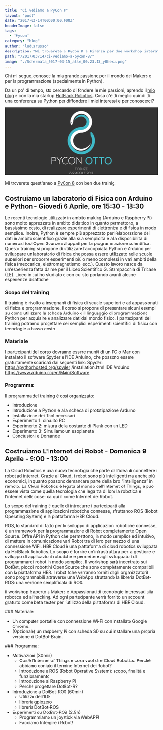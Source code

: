 ```yaml
---
title: "Ci vediamo a PyCon 8"
layout: "post"
date: "2017-03-14T00:00:00.000Z"
headerImage: false
tags:
  - "Pycon"
category: "blog"
author: "ludusrusso"
description: "Mi troverete a PyCon 8 a Firenze per due workshop interattivi tra il 6 e il 9 Aprile"
path: "/2017/03/14/ci-vediamo-a-pycon-8/"
image: "./Schermata_2017-03-15_alle_00.23.13_y0hexu.png"
---
```


Chi mi segue, conosce la mia grande passione per il mondo dei Makers e per la programmazione (specialmente in Python).

Da un po' di tempo, sto cercando di fondere le mie passioni, aprendo il [mio blog](http://www.ludusrusso.cc/) e con la mia startup [HotBlack Robotics](http://www.hotblackrobotics.com/).
Cosa c'è di meglio quindi di una conferenza su Python per diffondere i miei interessi e per conoscerci?

![PyCon 8](./Schermata_2017-03-15_alle_00.23.13_y0hexu.png)

Mi troverete quest'anno a [PyCon 8](http://www.pycon.it) con ben due trainig.

## Costruiamo un laboratorio di Fisica con Arduino e Python - Giovedì 6 Aprile, ore 15:30 - 18:30

Le recenti tecnologie utilizzate in ambito making (Arduino e Raspberry Pi) sono molto apprezzate in ambito didattico in quanto permettono, a bassissimo costo, di realizzare esperimenti di elettronica e di fisica in modo semplice. Inoltre, Python è sempre più apprezzato per l’elaborazione dei dati in ambito scientifico grazie alla sua semplicità e alla disponibilità di numerosi tool Open Source sviluppati per la programmazione scientifica.
Questo training si propone di utilizzare l’accoppiata Python e Arduino per sviluppare un laboratorio di fisica che possa essere utilizzato nelle scuole superiori per proporre esperimenti più o meno complessi in vari ambiti della fisica (meccanica, elettromagnetismo, ecc.). Questo lavoro nasce da un’esperienza fatta da me per il Liceo Scientifico G. Stampacchia di Tricase (LE). Liceo in cui ho studiato e con cui sto portando avanti alcune esperienze didattiche.

### Scopo del training

Il training è rivolto a insegnanti di fisica di scuole superiori e ad appassionati di fisica e programmazione. Il corso si propone di presentare alcuni esempi su come utilizzare la scheda Arduino e il linguaggio di programmazione Python per acquisire e analizzare dati dal mondo fisico. I partecipanti del training potranno progettare dei semplici esperimenti scientifici di fisica con tecnologie a basso costo.

### Materiale

I partecipanti del corso dovranno essere muniti di un PC o Mac con installato il software Spyder e l’IDE Arduino, che possono essere gratuitamente scaricati dai seguenti link:
Spyder: https://pythonhosted.org/spyder /installation.html
IDE Arduino: https://www.arduino.cc/en/Main/Software

### Programma:

Il programma del training è così organizzato:

- Introduzione
- Introduzione a Python e alla scheda di prototipazione Arduino
- Installazione dei Tool necessari
- Esperimento 1: circuito RC
- Esperimento 2: misura della costante di Plank con un LED
- Esperimento 3: Simuliamo un esopianeta
- Conclusioni e Domande

## Costruiamo L'Internet dei Robot - Domenica 9 Aprile - 9:00 - 13:00

La Cloud Robotics è una nuova tecnologia che parte dall’idea di connettere i robot ad internet. Grazie al Cloud, i robot sono più intelligenti ma anche più economici, in quanto possono demandare parte della loro “intelligenza” in remoto. La Cloud Robotics è legata al mondo dell’Internet of Things, e può essere vista come quella tecnologia che lega tra di loro la robotica e l’internet delle cose: da qui il nome Internet dei Robot.

Lo scopo del training è quello di introdurre i partecipanti alla programmazione di applicazioni robotiche connesse, sfruttando ROS (Robot Operating System) e la piattaforma HBR Cloud.

ROS, lo standard di fatto per lo sviluppo di applicazioni robotiche connesse, è un framework per la programmazione di Robot completamente Open Source. Offre API in Python che permettono, in modo semplice ed intuitivo, di mettere in comunicazione vari Robot tra di loro per mezzo di una connessione WiFi.
HBR Cloud è una piattaforma di cloud robotics sviluppata da HotBlack Robotics. Lo scopo è fornire un’infrastruttura per la gestione e sviluppo di applicazioni robotiche e permettere agli sviluppatori di programmare i robot in modo semplice.
Il workshop sarà incentrato sui DotBot, piccoli robottini Open Source che sono completamente compatibili con la piattaforma HBR. I robot (che verranno forniti dagli organizzatori) sono programmabili attraverso una WebApp sfruttando la libreria DotBot-ROS: una versione semplificata di ROS.

Il workshop è aperto a Makers e Appassionati di tecnologie interessati alla robotica ed all’hacking. Ad ogni partecipante verrà fornito un account gratuito come beta tester per l’utilizzo della piattaforma di HBR Cloud.

### Materiale:

- Un computer portatile con connessione Wi-Fi con installato Google Chrome.
- (Opzionale) un raspberry Pi con scheda SD su cui installare una propria versione di DotBot-Brain.

### Programma:

- Motivazioni (30min)
  - Cos’è l’Internet of Things e cosa vuol dire Cloud Robotics. Perché abbiamo coniato il termine Internet dei Robot?
  - Introduzione a ROS (Robot Operative System): scopo, finalità e funzionamento
  - Introduzione al Raspberry Pi
  - Perché progettare DotBot-R?
- Introduzione a DotBot-ROS (60min)
  - Utilizzo dell’IDE
  - libreria gpiozero
  - libreria DotBot-ROS
- Esperimenti su DotBot-ROS (2.5h)
  - Programmiamo un joystick via WebAPP!
  - Facciamo Intergire i Robot!
